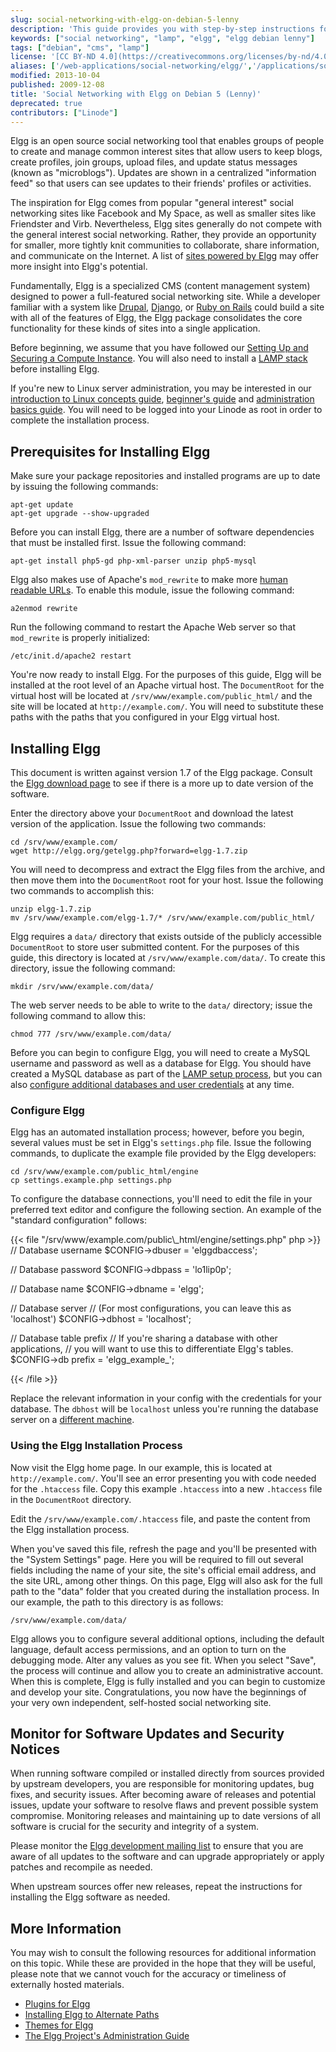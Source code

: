 ```yaml
---
slug: social-networking-with-elgg-on-debian-5-lenny
description: 'This guide provides you with step-by-step instructions for installing and configuring Elgg, a open-source social networking tool which enables people to connect.'
keywords: ["social networking", "lamp", "elgg", "elgg debian lenny"]
tags: ["debian", "cms", "lamp"]
license: '[CC BY-ND 4.0](https://creativecommons.org/licenses/by-nd/4.0)'
aliases: ['/web-applications/social-networking/elgg/','/applications/social-networking/social-networking-with-elgg-on-debian-5-lenny/']
modified: 2013-10-04
published: 2009-12-08
title: 'Social Networking with Elgg on Debian 5 (Lenny)'
deprecated: true
contributors: ["Linode"]
---
```


Elgg is an open source social networking tool that enables groups of people to create and manage common interest sites that allow users to keep blogs, create profiles, join groups, upload files, and update status messages (known as "microblogs"). Updates are shown in a centralized "information feed" so that users can see updates to their friends' profiles or activities.

The inspiration for Elgg comes from popular "general interest" social networking sites like Facebook and My Space, as well as smaller sites like Friendster and Virb. Nevertheless, Elgg sites generally do not compete with the general interest social networking. Rather, they provide an opportunity for smaller, more tightly knit communities to collaborate, share information, and communicate on the Internet. A list of [sites powered by Elgg](http://docs.elgg.org/wiki/Sites_powered_by_Elgg) may offer more insight into Elgg's potential.

Fundamentally, Elgg is a specialized CMS (content management system) designed to power a full-featured social networking site. While a developer familiar with a system like [Drupal](/docs/guides/how-to-install-and-configure-drupal-8/), [Django](/docs/frameworks/), or [Ruby on Rails](/docs/frameworks/) could build a site with all of the features of Elgg, the Elgg package consolidates the core functionality for these kinds of sites into a single application.

Before beginning, we assume that you have followed our [Setting Up and Securing a Compute Instance](/docs/products/compute/compute-instances/guides/set-up-and-secure/). You will also need to install a [LAMP stack](/docs/guides/lamp-server-on-debian-5-lenny/) before installing Elgg.

If you're new to Linux server administration, you may be interested in our [introduction to Linux concepts guide](/docs/guides/introduction-to-linux-concepts/), [beginner's guide](/docs/products/compute/compute-instances/faqs/) and [administration basics guide](/docs/guides/linux-system-administration-basics/). You will need to be logged into your Linode as root in order to complete the installation process.

## Prerequisites for Installing Elgg

Make sure your package repositories and installed programs are up to date by issuing the following commands:

    apt-get update
    apt-get upgrade --show-upgraded

Before you can install Elgg, there are a number of software dependencies that must be installed first. Issue the following command:

    apt-get install php5-gd php-xml-parser unzip php5-mysql

Elgg also makes use of Apache's `mod_rewrite` to make more [human readable URLs](/docs/guides/rewrite-urls-with-modrewrite-and-apache/). To enable this module, issue the following command:

    a2enmod rewrite

Run the following command to restart the Apache Web server so that `mod_rewrite` is properly initialized:

    /etc/init.d/apache2 restart

You're now ready to install Elgg. For the purposes of this guide, Elgg will be installed at the root level of an Apache virtual host. The `DocumentRoot` for the virtual host will be located at `/srv/www/example.com/public_html/` and the site will be located at `http://example.com/`. You will need to substitute these paths with the paths that you configured in your Elgg virtual host.

## Installing Elgg

This document is written against version 1.7 of the Elgg package. Consult the [Elgg download page](http://elgg.org/download.php) to see if there is a more up to date version of the software.

Enter the directory above your `DocumentRoot` and download the latest version of the application. Issue the following two commands:

    cd /srv/www/example.com/
    wget http://elgg.org/getelgg.php?forward=elgg-1.7.zip

You will need to decompress and extract the Elgg files from the archive, and then move them into the `DocumentRoot` root for your host. Issue the following two commands to accomplish this:

    unzip elgg-1.7.zip
    mv /srv/www/example.com/elgg-1.7/* /srv/www/example.com/public_html/

Elgg requires a `data/` directory that exists outside of the publicly accessible `DocumentRoot` to store user submitted content. For the purposes of this guide, this directory is located at `/srv/www/example.com/data/`. To create this directory, issue the following command:

    mkdir /srv/www/example.com/data/

The web server needs to be able to write to the `data/` directory; issue the following command to allow this:

    chmod 777 /srv/www/example.com/data/

Before you can begin to configure Elgg, you will need to create a MySQL username and password as well as a database for Elgg. You should have created a MySQL database as part of the [LAMP setup process](/docs/guides/lamp-server-on-debian-5-lenny/), but you can also [configure additional databases and user credentials](/docs/guides/use-mysql-relational-databases-on-debian-5-lenny/#using-mysql) at any time.

### Configure Elgg

Elgg has an automated installation process; however, before you begin, several values must be set in Elgg's `settings.php` file. Issue the following commands, to duplicate the example file provided by the Elgg developers:

    cd /srv/www/example.com/public_html/engine
    cp settings.example.php settings.php

To configure the database connections, you'll need to edit the file in your preferred text editor and configure the following section. An example of the "standard configuration" follows:

{{< file "/srv/www/example.com/public\\_html/engine/settings.php" php >}}
// Database username
      $CONFIG->dbuser = 'elggdbaccess';

// Database password
        $CONFIG->dbpass = 'lo1lip0p';

// Database name
        $CONFIG->dbname = 'elgg';

// Database server
// (For most configurations, you can leave this as 'localhost')
        $CONFIG->dbhost = 'localhost';

// Database table prefix
// If you're sharing a database with other applications,
// you will want to use this to differentiate Elgg's tables.
        $CONFIG->db prefix = 'elgg_example_';

{{< /file >}}


Replace the relevant information in your config with the credentials for your database. The `dbhost` will be `localhost` unless you're running the database server on a [different machine](/docs/guides/standalone-mysql-server/).

### Using the Elgg Installation Process

Now visit the Elgg home page. In our example, this is located at `http://example.com/`. You'll see an error presenting you with code needed for the `.htaccess` file. Copy this example `.htaccess` into a new `.htaccess` file in the `DocumentRoot` directory.

Edit the `/srv/www/example.com/.htaccess` file, and paste the content from the Elgg installation process.

When you've saved this file, refresh the page and you'll be presented with the "System Settings" page. Here you will be required to fill out several fields including the name of your site, the site's official email address, and the site URL, among other things. On this page, Elgg will also ask for the full path to the "data" folder that you created during the installation process. In our example, the path to this directory is as follows:

    /srv/www/example.com/data/

Elgg allows you to configure several additional options, including the default language, default access permissions, and an option to turn on the debugging mode. Alter any values as you see fit. When you select "Save", the process will continue and allow you to create an administrative account. When this is complete, Elgg is fully installed and you can begin to customize and develop your site. Congratulations, you now have the beginnings of your very own independent, self-hosted social networking site.

## Monitor for Software Updates and Security Notices

When running software compiled or installed directly from sources provided by upstream developers, you are responsible for monitoring updates, bug fixes, and security issues. After becoming aware of releases and potential issues, update your software to resolve flaws and prevent possible system compromise. Monitoring releases and maintaining up to date versions of all software is crucial for the security and integrity of a system.

Please monitor the [Elgg development mailing list](http://groups.google.com/group/elgg-development/) to ensure that you are aware of all updates to the software and can upgrade appropriately or apply patches and recompile as needed.

When upstream sources offer new releases, repeat the instructions for installing the Elgg software as needed.

## More Information

You may wish to consult the following resources for additional information on this topic. While these are provided in the hope that they will be useful, please note that we cannot vouch for the accuracy or timeliness of externally hosted materials.

- [Plugins for Elgg](http://elgg.org/plugins.php)
- [Installing Elgg to Alternate Paths](http://docs.elgg.org/wiki/Install_Troubleshooting#I_installed_in_a_subdirectory_and_my_install_action_isn.27t_working.21)
- [Themes for Elgg](http://community.elgg.org/mod/plugins/search.php?category=themes)
- [The Elgg Project's Administration Guide](http://docs.elgg.org/wiki/Administration_Manual)



